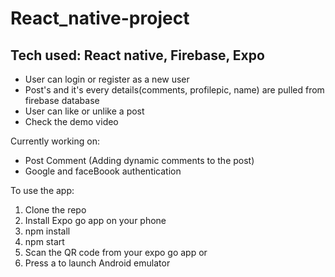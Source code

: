 # React_native-project
## Tech used: React native, Firebase, Expo

* User can login or register as a new user
* Post's and it's every details(comments, profilepic, name) are pulled from firebase database
* User can like or unlike a post
* Check the demo video

Currently working on:
* Post Comment (Adding dynamic comments to the post)
* Google and faceBoook authentication

To use the app:

1. Clone the repo
2. Install Expo go app on your phone
3. npm install
4. npm start
5. Scan the QR code from your expo go app or
6. Press a to launch Android emulator
